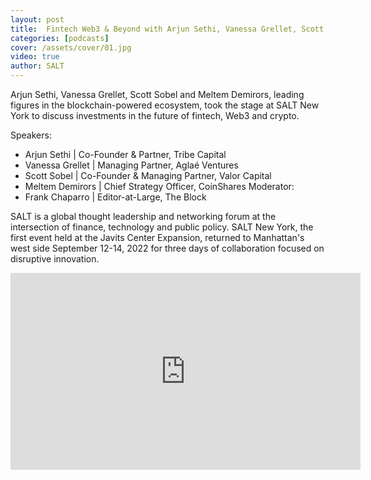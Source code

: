 ```yaml
---
layout: post
title:  Fintech Web3 & Beyond with Arjun Sethi, Vanessa Grellet, Scott Sobel & Meltem Demirors | 𝗦𝗔𝗟𝗧𝗡𝗬
categories: [podcasts]
cover: /assets/cover/01.jpg
video: true
author: SALT
---
```


Arjun Sethi, Vanessa Grellet, Scott Sobel and Meltem Demirors, leading figures in the blockchain-powered ecosystem, took the stage at SALT New York to discuss investments in the future of fintech, Web3 and crypto. 

Speakers:
- Arjun Sethi | Co-Founder & Partner, Tribe Capital
- Vanessa Grellet | Managing Partner, Aglaé Ventures
- Scott Sobel | Co-Founder & Managing Partner, Valor Capital
- Meltem Demirors | Chief Strategy Officer, CoinShares
Moderator:
- Frank Chaparro | Editor-at-Large, The Block

SALT is a global thought leadership and networking forum at the intersection of finance, technology and public policy. SALT New York, the first event held at the Javits Center Expansion, returned to Manhattan's west side September 12-14, 2022 for three days of collaboration focused on disruptive innovation.

<iframe width="560" height="315" src="https://www.youtube.com/embed/WMOcux6Gp24?si=9kiyGUCGw6-SA9R6" title="YouTube video player" frameborder="0" allow="accelerometer; autoplay; clipboard-write; encrypted-media; gyroscope; picture-in-picture; web-share" allowfullscreen></iframe>


